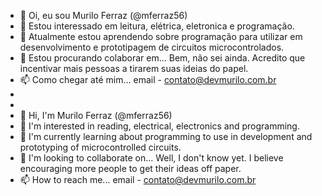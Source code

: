- 👋 Oi, eu sou Murilo Ferraz (@mferraz56)
- 👀 Estou interessado em leitura, elétrica, eletronica e programação.
- 🌱 Atualmente estou aprendendo sobre programação para utilizar em desenvolvimento e prototipagem de circuitos microcontrolados.
- 💞️ Estou procurando colaborar em... Bem, não sei ainda. Acredito que incentivar mais pessoas a tirarem suas ideias do papel.
- 📫 Como chegar até mim... email - contato@devmurilo.com.br 
-
-
- 👋 Hi, I'm Murilo Ferraz (@mferraz56)
- 👀 I'm interested in reading, electrical, electronics and programming.
- 🌱 I'm currently learning about programming to use in development and prototyping of microcontrolled circuits.
- 💞️ I'm looking to collaborate on... Well, I don't know yet. I believe encouraging more people to get their ideas off paper.
- 📫 How to reach me... email - contato@devmurilo.com.br



<!---
mferraz56/mferraz56 is a ✨ special ✨ repository because its `README.md` (this file) appears in your GitHub profile.
You can click the Preview link to take a look at your changes.
--->
